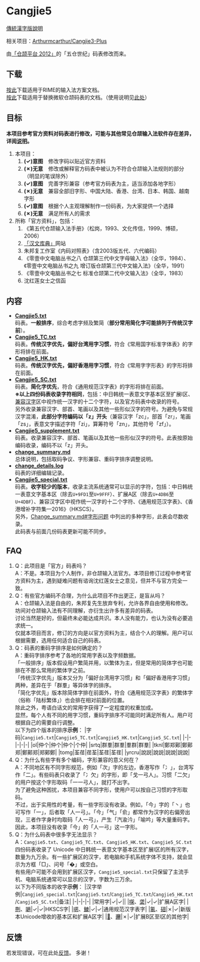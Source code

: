 # Cangjie5

[傳統漢字版說明](https://github.com/Jackchows/Cangjie5/blob/master/README.md)

相关项目：[Arthurmcarthur/Cangjie3-Plus](https://github.com/Arthurmcarthur/Cangjie3-Plus)

由[「仓颉平台 2012」](https://chinesecj.com/forum/forum.php?mod=viewthread&tid=2596)的「五仓世纪」码表修改而来。

## 下载
[按此](https://github.com/Jackchows/Cangjie5/releases/download/v3.0/RimeData_20231117_Cangjie5.7z)下载适用于RIME的输入法方案文档。<br />
[按此](https://github.com/Jackchows/Cangjie5/releases/download/v3.0/MSCJData_20231117_Cangjie5.7z)下载适用于替换微软仓颉码表的文档。（使用说明见[此处](http://www.chinesecj.com/forum/forum.php?mod=viewthread&tid=194346)）

## 目标

**本项目参考官方资料对码表进行修改，可能与其他常见仓颉输入法软件存在差异，详阅[说明](https://github.com/Jackchows/Cangjie5/blob/master/change_summary.md#%E4%B8%BB%E8%A6%81%E6%94%B9%E7%A2%BC%E8%AA%AA%E6%98%8E%E5%8F%8A%E7%88%AD%E8%AD%B0%E5%8F%96%E7%A2%BC)。**<br />
1. 本项目：
	1. **(✓)意图**　修改字码以贴近官方资料
	2. **(✗)无意**　修改或解释官方码表中被认为不符合仓颉输入法规则的部分（明显的笔误除外）
	3. **(✓)意图**　完善字形兼容（参考官方码表为主，适当添加各地字形）
	4. **(✗)无意**　兼容全部旧字形、中国大陆、香港、台湾、日本、韩国、越南字形
	5. **(✓)意图**　根据个人主观理解制作一份码表，为大家提供一个选择
	6. **(✗)无意**　满足所有人的需求
2. 所称「官方资料」，包括：
	1. 《第五代仓颉输入法手册》（松岗，1993、文化传信，1999、博硕，2006）
	2. [「汉文库典」](http://chidic.eduhk.hk/)网站
	3. 朱邦复工作室《内码对照表》（含2003版五代、六代编码）
	4. 《零壹中文电脑丛书之八 仓颉第三代中文字母输入法》（全华，1984）、《零壹中文电脑丛书之九 增订版仓颉第三代中文输入法》（全华，1991）
	5. 《零壹中文电脑丛书之七 标准仓颉第二代中文输入法》（全华，1983）
	6. 沈红莲女士之信函

## 内容

- **[Cangjie5.txt](https://github.com/Jackchows/Cangjie5/blob/master/Cangjie5.txt)**<br />
码表。**一般排序**，综合考虑字频及繁简（**部分常用简化字可能排列于传统汉字前**）。<br />
- **[Cangjie5_TC.txt](https://github.com/Jackchows/Cangjie5/blob/master/Cangjie5_TC.txt)**<br />
码表。**传统汉字优先，偏好台湾用字习惯**，符合《常用国字标准字体表》的字形将排在前面。<br />
- **[Cangjie5_HK.txt](https://github.com/Jackchows/Cangjie5/blob/master/Cangjie5_HK.txt)**<br />
码表。**传统汉字优先，偏好香港用字习惯**，符合《常用字字形表》的字形将排在前面。<br />
- **[Cangjie5_SC.txt](https://github.com/Jackchows/Cangjie5/blob/master/Cangjie5_SC.txt)**<br />
码表。**简化字优先**，符合《通用规范汉字表》的字形将排在前面。<br />
**※以上四份码表收录字符相同**，包括：中日韩统一表意文字基本区至扩展I区、[兼容汉字](https://zh.wikipedia.org/wiki/%E4%B8%AD%E6%97%A5%E9%9F%93%E7%9B%B8%E5%AE%B9%E8%A1%A8%E6%84%8F%E6%96%87%E5%AD%97)区中视作统一汉字的十二个字符，以及官方码表中收录的符号。<br />
另外收录兼容汉字、部首、笔画以及其他一些形似汉字的符号。为避免与常规汉字混淆，**此部分字符编码以「z」开头**（兼容汉字「zc」，部首「zr」，笔画「zs」，表意文字描述字符「zi」，算筹符号「zn」，其他符号「zf」）。
- **[Cangjie5_supplement.txt](https://github.com/Jackchows/Cangjie5/blob/master/Cangjie5_supplement.txt)**<br />
码表。收录兼容汉字、部首、笔画以及其他一些形似汉字的符号。此表按原始编码收录，编码不以「z」开头。<br />
- **[change_summary.md](https://github.com/Jackchows/Cangjie5/blob/master/change_summary.md)**<br />
总体说明，包括取码争议、字形兼容、重码字排序调整说明。
- **[change_details.log](https://github.com/Jackchows/Cangjie5/blob/master/change_details.log)**<br />
码表的详细编辑记录。
- **[Cangjie5_special.txt](https://github.com/Jackchows/Cangjie5/blob/master/Cangjie5_special.txt)**<br />
码表。**收字较少的版本**，收录主流系统通常可以显示的字符，包括：中日韩统一表意文字基本区（除去`U+9FD1`至`U+9FFF`）、扩展A区（除去`U+4DB6`至`U+4DBF`）、兼容汉字区中视作统一汉字的十二个字符、《通用规范汉字表》、《香港增补字符集—2016》（HKSCS）。<br />
另外，[Change_summary.md#字形问题](https://github.com/Jackchows/Cangjie5/blob/master/change_summary.md#%E5%AD%97%E5%BD%A2%E5%95%8F%E9%A1%8C) 中列出的多种字形，此表会尽数收录。<br />
此码表与前面几份码表更新可能不同步。

## FAQ

1. Q：此项目是「官方」码表吗？<br />
   A：不是。本项目为个人制作，非仓颉输入法官方。本项目修订过程中参考官方资料为主，遇到疑难问题有谘询沈红莲女士之意见，但并不与官方完全一致。
2. Q：有些官方编码不合理，为什么此项目不作出更正，是盲从吗？<br />
   A：仓颉输入法是自由的，朱邦复先生放弃专利，允许各界自由使用和修改。坊间对仓颉输入法有不同理解，亦衍生出许多有差异的码表。<br />
    讨论当然是好的，但最终未必能达成共识。本人没有能力，也认为没有必要追求统一。<br />
    仅就本项目而言，修订的方向是以官方资料为主，结合个人的理解。用户可以根据需要，选用任何适合自己的码表。<br />
3. Q：码表的重码字排序是如何确定的？<br />
   A：重码字排序参考了各地的常用字表以及字频数据。<br />
   「一般排序」版本假设用户繁简并用，以繁体为主，但是常用的简体字也可能排在不那么常用的繁体字之前。<br />
   「传统汉字优先」版本又分为「偏好台湾用字习惯」和「偏好香港用字习惯」两种，差异在于「群羣」等异体字的排序。<br />
   「简化字优先」版本除简体字排在前面外，符合《通用规范汉字表》的繁体字（俗称「陆标繁体」）也会排在相对前面的位置。<br />
   除此之外，粤语白话文的常用字获得了一定程度的权重加成。<br />
   显然，每个人有不同的用字习惯，重码字排序不可能同时满足所有人。用户可根据自己的需要自行调整。<br />
   以下为四个版本的排序**示例**：
   |字码|`Cangjie5.txt`|`Cangjie5_TC.txt`|`Cangjie5_HK.txt`|`Cangjie5_SC.txt`|
   |-|-|-|-|-|
   |ol|仲个|仲个|仲个|个仲|
   |srtq|群羣|群羣|羣群|群羣|
   |tknl|鄭郑鄚|鄭鄚郑|鄭鄚郑|郑鄚鄭|
   |tomg|荃荏|荏荃|荃荏|荃荏|
   |yrcru|說説|說説|説說|説說|
4. Q：为什么有些字有多个编码，字形兼容的意义何在？<br />
   A：不同地区有不同字形规范，例如「次」字的左边，香港写作「冫」，台湾写作「二」。有些码表只收录了「冫欠」的字形，即「戈一弓人」。习惯「二欠」的用户按这个字形取码「一一弓人」，就打不出字。<br />
   为了避免这种困扰，本项目兼容不同字形，使用户可以按自己习惯的字形取码。<br />
   不过，出于实用性的考量，有一些字形没有收录。例如，「今」字的「丶」也可写作「一」，后者取「人一弓」。「今」「气」「俞」都常作为汉字的右偏旁出现，三者作字身时均取码「人一弓」，产生「汽渝汵」「喻吟」等大量重码字。因此，本项目没有收录「今」的「人一弓」这一字形。
5. Q：为什么码表中很多字无法显示？<br />
   A：`Cangjie5.txt`、`Cangjie5_TC.txt`、`Cangjie5_HK.txt`、`Cangjie5_SC.txt`四份码表收录了 Unicode 中日韩统一表意文字基本区至扩展I区的所有汉字，数量为九万余。有一些扩展区的汉字，若电脑和手机系统字体不支持，就会显示为方框「□」、问号「�」或空白。<br />
   有些用户可能不会用到扩展区汉字，`Cangjie5_special.txt`只保留了主流手机、电脑系统通常可以显示的汉字，字数为三万余。<br />
   以下为不同版本的收字**示例**：
   |汉字举例|`Cangjie5_special.txt`|`Cangjie5.txt`/`Cangjie5_TC.txt`/`Cangjie5_HK.txt`/`Cangjie5_SC.txt`|备注|
   |-|-|-|-|
   |常用字|✓|✓||
   |[㗎](https://zi.tools/zi/%E3%97%8E)、[䶮](https://zi.tools/zi/%E4%B6%AE)|✓|✓|扩展A区字|
   |[𠝹](https://zi.tools/zi/%F0%A0%9D%B9)、[𡁻](https://zi.tools/zi/%F0%A1%81%BB)|✓|✓|HKSCS字|
   |[𫫇](https://zi.tools/zi/%F0%AB%AB%87)、[𩾌](https://zi.tools/zi/%F0%A9%BE%8C)|✓|✓|通用规范汉字表字|
   |[鿫](https://zi.tools/zi/%E9%BF%AB)、[鿬](https://zi.tools/zi/%E9%BF%AC)|✗|✓|新版本Unicode增收的基本区和扩展A区字|
   |[𪠽](https://zi.tools/zi/%F0%AA%A0%BD)、[𰻞](https://zi.tools/zi/%F0%B0%BB%9E)|✗|✓|扩展B区至I区的其他字|

## 反馈

若发现错误，可在此处[反馈](https://github.com/Jackchows/Cangjie5/issues/new)。
多谢！
